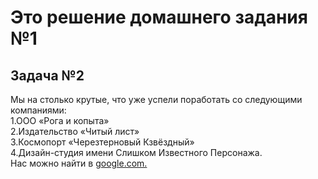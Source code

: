 # Это решение домашнего задания №1

## Задача №2


Мы на столько крутые, что уже успели поработать со следующими компаниями:  
1.ООО «Рога и копыта»  
2.Издательство «Читый лист»  
3.Космопорт «Черезтерновый Кзвёздный»  
4.Дизайн-студия имени Слишком Известного Персонажа.  
Нас можно найти в [google.com.](https://google.com/)
